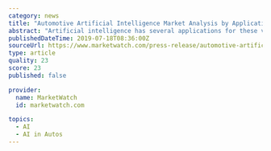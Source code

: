 ```yaml
---
category: news
title: "Automotive Artificial Intelligence Market Analysis by Application, Type, Revenue, Price and Trend 2018 - 2025"
abstract: "Artificial intelligence has several applications for these vehicles ... A comprehensive competitive analysis and profiles of the major market players such as NVIDIA Corporation, Waymo, Intel Corporation, IBM Corporation, Microsoft Corporation, Micron ..."
publishedDateTime: 2019-07-18T08:36:00Z
sourceUrl: https://www.marketwatch.com/press-release/automotive-artificial-intelligence-market-analysis-by-application-type-revenue-price-and-trend-2018---2025-2019-07-18
type: article
quality: 23
score: 23
published: false

provider:
  name: MarketWatch
  id: marketwatch.com

topics:
  - AI
  - AI in Autos
---
```

